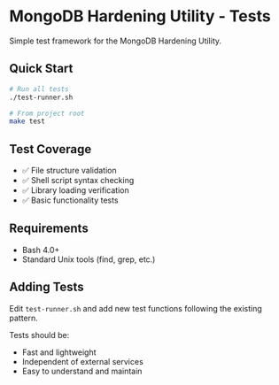 # MongoDB Hardening Utility - Tests

Simple test framework for the MongoDB Hardening Utility.

## Quick Start

```bash
# Run all tests
./test-runner.sh

# From project root
make test
```

## Test Coverage

- ✅ File structure validation
- ✅ Shell script syntax checking
- ✅ Library loading verification
- ✅ Basic functionality tests

## Requirements

- Bash 4.0+
- Standard Unix tools (find, grep, etc.)

## Adding Tests

Edit `test-runner.sh` and add new test functions following the existing pattern.

Tests should be:
- Fast and lightweight
- Independent of external services  
- Easy to understand and maintain